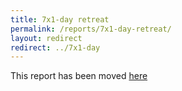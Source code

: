 ```yaml
---
title: 7x1-day retreat
permalink: /reports/7x1-day-retreat/
layout: redirect
redirect: ../7x1-day
---
```


This report has been moved [here](/reports/7x1-day/)
